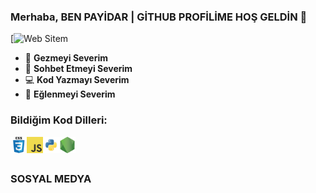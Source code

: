 ### Merhaba, BEN PAYİDAR | GİTHUB PROFİLİME HOŞ GELDİN 👋

[![Web Sitem](http://payidarkadir.glitch.me)

- 🌙 **Gezmeyi Severim**
- 🌸 **Sohbet Etmeyi Severim**
- 💻 **Kod Yazmayı Severim**
- 🥅 **Eğlenmeyi Severim**

### Bildiğim Kod Dilleri:

[<mg align="left" alt="HTML5" width="26px" src="https://raw.githubusercontent.com/github/explore/80688e429a7d4ef2fca1e82350fe8e3517d3494d/topics/html/html.png" />]("https://instagram.com/06kadirx")
[<img align="left" alt="CSS3" width="26px" src="https://raw.githubusercontent.com/github/explore/80688e429a7d4ef2fca1e82350fe8e3517d3494d/topics/css/css.png" />]("https://instagram.com/06kadirx")
[<img align="left" alt="JavaScript" width="26px" src="https://raw.githubusercontent.com/github/explore/80688e429a7d4ef2fca1e82350fe8e3517d3494d/topics/javascript/javascript.png" />]("https://instagram.com/06kadirx")
[<img align="left" alt="Python" width="26px" src="https://raw.githubusercontent.com/github/explore/80688e429a7d4ef2fca1e82350fe8e3517d3494d/topics/python/python.png" />]("https://instagram.com/06kadirx")
[<img align="left" alt="Node.js" width="26px" src="https://raw.githubusercontent.com/github/explore/80688e429a7d4ef2fca1e82350fe8e3517d3494d/topics/nodejs/nodejs.png" />]("https://instagram.com/06kadirx")

<br />
<br />


### SOSYAL MEDYA 

[<img align="left" alt="İnstagram" width="30px" src="https://lh3.googleusercontent.com/proxy/kvgOFsSjMMndvx4mAgUo7fb_lBaaAe8b6ygIPybiy0GwNrINZwYr9PFUZ2EtzqQA7BA8NFp7s7qQsewhLkf5rFU202kcAV8vPqeeTpmrOPxuVHc4sNXUvF2VZS0chGSkF_Z370VT" />]: (https://instagram.com/06kadirx)
